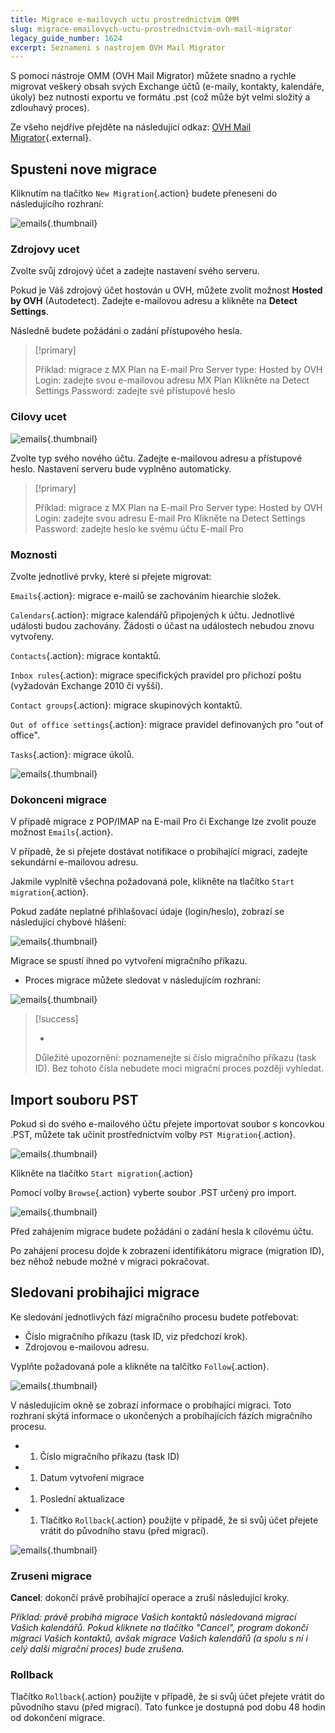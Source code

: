 ```yaml
---
title: Migrace e-mailovych uctu prostrednictvim OMM
slug: migrace-emailovych-uctu-prostrednictvim-ovh-mail-migrator
legacy_guide_number: 1624
excerpt: Seznameni s nastrojem OVH Mail Migrator
---
```


S pomocí nástroje OMM (OVH Mail Migrator) můžete snadno a rychle migrovat veškerý obsah svých Exchange účtů (e-maily, kontakty, kalendáře, úkoly) bez nutnosti exportu ve formátu .pst (což může být velmi složitý a zdlouhavý proces).

Ze všeho nejdříve přejděte na následující odkaz: [OVH Mail Migrator](https://omm.ovh.net){.external}.


## Spusteni nove migrace
Kliknutím na tlačítko `New Migration`{.action} budete přeneseni do následujícího rozhraní:


![emails](images/2795_en.png){.thumbnail}


### Zdrojovy ucet
Zvolte svůj zdrojový účet a zadejte nastavení svého serveru.

Pokud je Váš zdrojový účet hostován u OVH, můžete zvolit možnost **Hosted by OVH** (Autodetect). Zadejte e-mailovou adresu a klikněte na **Detect Settings**.

Následně budete požádáni o zadání přístupového hesla.



> [!primary]
>
> Příklad: migrace z MX Plan na E-mail Pro
> Server type: Hosted by OVH
> Login: zadejte svou e-mailovou adresu MX Plan
> Klikněte na Detect Settings
> Password: zadejte své přístupové heslo
> 


### Cilovy ucet

![emails](images/2796_en.png){.thumbnail}

Zvolte typ svého nového účtu. Zadejte e-mailovou adresu a přístupové heslo. Nastavení serveru bude vyplněno automaticky.



> [!primary]
>
> Příklad: migrace z MX Plan na E-mail Pro
> Server type: Hosted by OVH
> Login: zadejte svou adresu E-mail Pro
> Klikněte na Detect Settings
> Password: zadejte heslo ke svému účtu E-mail Pro
> 


### Moznosti
Zvolte jednotlivé prvky, které si přejete migrovat:

`Emails`{.action}: migrace e-mailů se zachováním hiearchie složek.

`Calendars`{.action}: migrace kalendářů připojených k účtu. Jednotlivé události budou zachovány. Žádosti o účast na událostech nebudou znovu vytvořeny.

`Contacts`{.action}: migrace kontaktů.

`Inbox rules`{.action}: migrace specifických pravidel pro příchozí poštu (vyžadován Exchange 2010 či vyšší).

`Contact groups`{.action}: migrace skupinových kontaktů.

`Out of office settings`{.action}: migrace pravidel definovaných pro "out of office".

`Tasks`{.action}: migrace úkolů.


![emails](images/3768_en.png){.thumbnail}


### Dokonceni migrace
V případě migrace z POP/IMAP na E-mail Pro či Exchange lze zvolit pouze možnost `Emails`{.action}.

V případě, že si přejete dostávat notifikace o probíhající migraci, zadejte sekundární e-mailovou adresu.

Jakmile vyplnítě všechna požadovaná pole, klikněte na tlačítko `Start migration`{.action}.

Pokud zadáte neplatné přihlašovací údaje (login/heslo), zobrazí se následující chybové hlášení:


![emails](images/2441.png){.thumbnail}

Migrace se spustí ihned po vytvoření migračního příkazu.

- Proces migrace můžete sledovat v následujícím rozhraní:


![emails](images/2798_en.png){.thumbnail}



> [!success]
>
> - 
> Důležité upozornění: poznamenejte si číslo migračního příkazu (task ID). Bez tohoto čísla nebudete moci migrační proces později vyhledat.
> 
> 


## Import souboru PST
Pokud si do svého e-mailového účtu přejete importovat soubor s koncovkou .PST, můžete tak učinit prostřednictvím volby `PST Migration`{.action}.


![emails](images/3769_EN.png){.thumbnail}

Klikněte na tlačítko `Start migration`{.action}

Pomocí volby `Browse`{.action} vyberte soubor .PST určený pro import.


![emails](images/3770.png){.thumbnail}

Před zahájením migrace budete požádáni o zadání hesla k cílovému účtu.

Po zahájení procesu dojde k zobrazení identifikátoru migrace (migration ID), bez něhož nebude možné v migraci pokračovat.


## Sledovani probihajici migrace
Ke sledování jednotlivých fází migračního procesu budete potřebovat:

- Číslo migračního příkazu (task ID, viz předchozí krok).
- Zdrojovou e-mailovou adresu.

Vyplňte požadovaná pole a klikněte na talčítko `Follow`{.action}.


![emails](images/2799_en.png){.thumbnail}

V následujícím okně se zobrazí informace o probíhající migraci. Toto rozhraní skýtá informace o ukončených a probíhajících fázích migračního procesu.

- 
    1. Číslo migračního příkazu (task ID)
- 
    1. Datum vytvoření migrace
- 
    1. Poslední aktualizace
- 
    1. Tlačítko `Rollback`{.action} použijte v případě, že si svůj účet přejete vrátit do původního stavu (před migrací).


![emails](images/2800_en.png){.thumbnail}


### Zruseni migrace
**Cancel**: dokončí právě probíhající operace a zruší následující kroky.

*Příklad: právě probíhá migrace Vašich kontaktů následovaná migrací Vašich kalendářů.* *Pokud kliknete na tlačítko "Cancel", program dokončí migraci Vašich kontaktů,* *avšak migrace Vašich kalendářů (a spolu s ní i celý další migrační proces) bude zrušena.*


### Rollback
Tlačítko `Rollback`{.action} použijte v případě, že si svůj účet přejete vrátit do původního stavu (před migrací). Tato funkce je dostupná pod dobu 48 hodin od dokončení migrace.